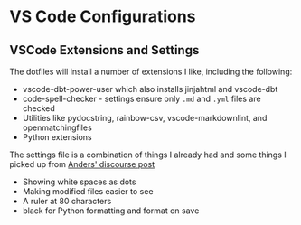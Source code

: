 # VS Code Configurations

## VSCode Extensions and Settings

The dotfiles will install a number of extensions I like, including the following:

* vscode-dbt-power-user which also installs jinjahtml and vscode-dbt
* code-spell-checker - settings ensure only `.md` and `.yml` files are checked
* Utilities like pydocstring, rainbow-csv, vscode-markdownlint, and openmatchingfiles
* Python extensions

The settings file is a combination of things I already had and some things I
picked up from [Anders' discourse post](https://discourse.getdbt.com/t/setting-up-vscode-to-use-with-the-dbt-cli/3291)

* Showing white spaces as dots
* Making modified files easier to see
* A ruler at 80 characters
* black for Python formatting and format on save

